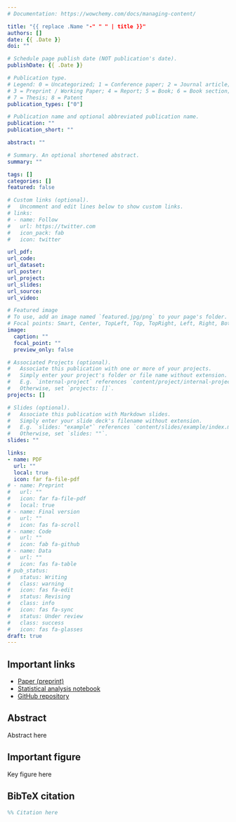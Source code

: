 ```yaml
---
# Documentation: https://wowchemy.com/docs/managing-content/

title: "{{ replace .Name "-" " " | title }}"
authors: []
date: {{ .Date }}
doi: ""

# Schedule page publish date (NOT publication's date).
publishDate: {{ .Date }}

# Publication type.
# Legend: 0 = Uncategorized; 1 = Conference paper; 2 = Journal article;
# 3 = Preprint / Working Paper; 4 = Report; 5 = Book; 6 = Book section;
# 7 = Thesis; 8 = Patent
publication_types: ["0"]

# Publication name and optional abbreviated publication name.
publication: ""
publication_short: ""

abstract: ""

# Summary. An optional shortened abstract.
summary: ""

tags: []
categories: []
featured: false

# Custom links (optional).
#   Uncomment and edit lines below to show custom links.
# links:
# - name: Follow
#   url: https://twitter.com
#   icon_pack: fab
#   icon: twitter

url_pdf:
url_code:
url_dataset:
url_poster:
url_project:
url_slides:
url_source:
url_video:

# Featured image
# To use, add an image named `featured.jpg/png` to your page's folder. 
# Focal points: Smart, Center, TopLeft, Top, TopRight, Left, Right, BottomLeft, Bottom, BottomRight.
image:
  caption: ""
  focal_point: ""
  preview_only: false

# Associated Projects (optional).
#   Associate this publication with one or more of your projects.
#   Simply enter your project's folder or file name without extension.
#   E.g. `internal-project` references `content/project/internal-project/index.md`.
#   Otherwise, set `projects: []`.
projects: []

# Slides (optional).
#   Associate this publication with Markdown slides.
#   Simply enter your slide deck's filename without extension.
#   E.g. `slides: "example"` references `content/slides/example/index.md`.
#   Otherwise, set `slides: ""`.
slides: ""

links:
- name: PDF
  url: ""
  local: true
  icon: far fa-file-pdf
# - name: Preprint
#   url: ""
#   icon: far fa-file-pdf
#   local: true
# - name: Final version
#   url: ""
#   icon: fas fa-scroll
# - name: Code
#   url: ""
#   icon: fab fa-github
# - name: Data
#   url: ""
#   icon: fas fa-table
# pub_status: 
#   status: Writing
#   class: warning
#   icon: fas fa-edit
#   status: Revising
#   class: info
#   icon: fas fa-sync
#   status: Under review
#   class: success
#   icon: fas fa-glasses
draft: true
---
```


## Important links

- [Paper (preprint)](#)
- [Statistical analysis notebook](#)
- [GitHub repository](#)

## Abstract

Abstract here


## Important figure

Key figure here


## BibTeX citation

```bibtex
%% Citation here
```
